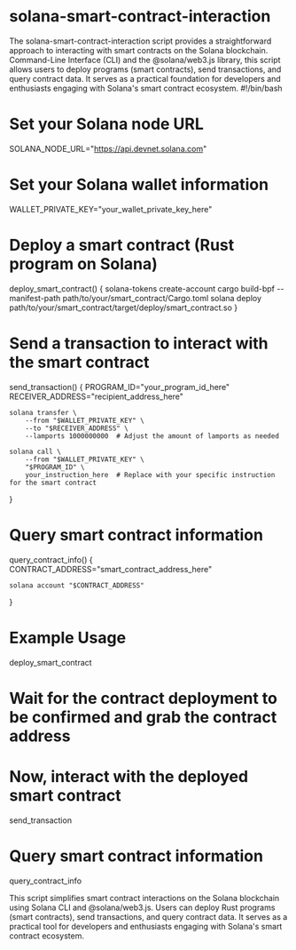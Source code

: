 # solana-smart-contract-interaction  
The solana-smart-contract-interaction script provides a straightforward approach to interacting with smart contracts on the Solana blockchain. 
Command-Line Interface (CLI) and the @solana/web3.js library, this script allows users to deploy programs (smart contracts), send transactions, and query contract data. It serves as a practical foundation for developers and enthusiasts engaging with Solana's smart contract ecosystem.
#!/bin/bash

# Set your Solana node URL
SOLANA_NODE_URL="https://api.devnet.solana.com"

# Set your Solana wallet information
WALLET_PRIVATE_KEY="your_wallet_private_key_here"

# Deploy a smart contract (Rust program on Solana)
deploy_smart_contract() {
    solana-tokens create-account
    cargo build-bpf --manifest-path path/to/your/smart_contract/Cargo.toml
    solana deploy path/to/your/smart_contract/target/deploy/smart_contract.so
}

# Send a transaction to interact with the smart contract
send_transaction() {
    PROGRAM_ID="your_program_id_here"
    RECEIVER_ADDRESS="recipient_address_here"

    solana transfer \
        --from "$WALLET_PRIVATE_KEY" \
        --to "$RECEIVER_ADDRESS" \
        --lamports 1000000000  # Adjust the amount of lamports as needed

    solana call \
        --from "$WALLET_PRIVATE_KEY" \
        "$PROGRAM_ID" \
        your_instruction_here  # Replace with your specific instruction for the smart contract
}

# Query smart contract information
query_contract_info() {
    CONTRACT_ADDRESS="smart_contract_address_here"

    solana account "$CONTRACT_ADDRESS"
}

# Example Usage
deploy_smart_contract

# Wait for the contract deployment to be confirmed and grab the contract address

# Now, interact with the deployed smart contract
send_transaction

# Query smart contract information
query_contract_info

This script simplifies smart contract interactions on the Solana blockchain using Solana CLI and @solana/web3.js. Users can deploy Rust programs (smart contracts), send transactions, and query contract data. It serves as a practical tool for developers and enthusiasts engaging with Solana's smart contract ecosystem.
